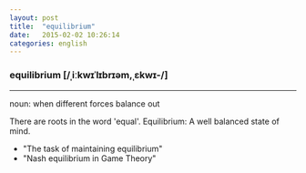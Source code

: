 ```yaml
---
layout: post
title:  "equilibrium"
date:   2015-02-02 10:26:14 
categories: english
---
```

### equilibrium [/ˌiːkwɪˈlɪbrɪəm,ˌɛkwɪ-/]
-----------
noun:  when different forces balance out 

There are roots in the word 'equal'. Equilibrium: A well balanced state of mind.

* "The task of maintaining equilibrium"
* "Nash equilibrium in Game Theory"

